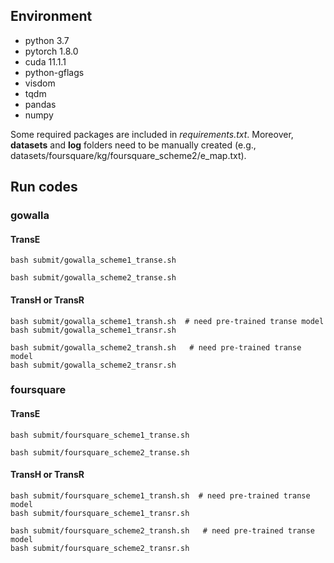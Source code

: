 ## Environment

* python 3.7
* pytorch 1.8.0
* cuda 11.1.1
* python-gflags
* visdom
* tqdm
* pandas
* numpy

Some required packages are included in *requirements.txt*.
Moreover, **datasets** and **log** folders need to be manually created (e.g., datasets/foursquare/kg/foursquare_scheme2/e_map.txt).


## Run codes
### gowalla

#### TransE
```
bash submit/gowalla_scheme1_transe.sh
```

```
bash submit/gowalla_scheme2_transe.sh 
```
#### TransH or TransR
```
bash submit/gowalla_scheme1_transh.sh  # need pre-trained transe model
bash submit/gowalla_scheme1_transr.sh
```

```
bash submit/gowalla_scheme2_transh.sh   # need pre-trained transe model
bash submit/gowalla_scheme2_transr.sh
```
### foursquare
#### TransE
```
bash submit/foursquare_scheme1_transe.sh
```

```
bash submit/foursquare_scheme2_transe.sh 
```
#### TransH or TransR
```
bash submit/foursquare_scheme1_transh.sh  # need pre-trained transe model
bash submit/foursquare_scheme1_transr.sh
```

```
bash submit/foursquare_scheme2_transh.sh   # need pre-trained transe model
bash submit/foursquare_scheme2_transr.sh
```

